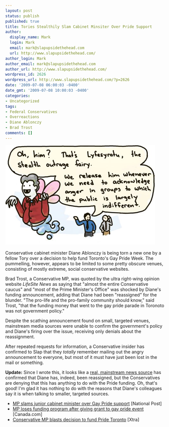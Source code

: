 ```yaml
---
layout: post
status: publish
published: true
title: Tories Stealthily Slam Cabinet Minsiter Over Pride Support
author:
  display_name: Mark
  login: Mark
  email: mark@slapupsidethehead.com
  url: http://www.slapupsidethehead.com/
author_login: Mark
author_email: mark@slapupsidethehead.com
author_url: http://www.slapupsidethehead.com/
wordpress_id: 2626
wordpress_url: http://www.slapupsidethehead.com/?p=2626
date: '2009-07-08 06:00:03 -0400'
date_gmt: '2009-07-08 10:00:03 -0400'
categories:
- Uncategorized
tags:
- Federal Conservatives
- Overreactions
- Diane Ablonczy
- Brad Trost
comments: []
---
```

![It's like looking into the face of pure anger](/wp-content/media/2009/07/lyfesyratu.jpg "It's like looking into the face of pure anger")

Conservative cabinet minister Diane Ablonczy is being torn a new one by a fellow Tory over a decision to help fund Toronto's Gay Pride Week. The pummelling, however, appears to be limited to some pretty obscure venues, consisting of mostly extreme, social conservative websites.

Brad Trost, a Conservative MP, was quoted by the ultra right-wing opinion website _LifeSite News_ as saying that "almost the entire Conservative caucus" and "most of the Prime Minister's Office" was shocked by Diane's funding announcement,  adding that Diane had been "reassigned" for the blunder. "The pro-life and the pro-family community should know," said Trost, "that the funding money that went to the gay pride parade in Toronoto was not government policy."

Despite the scathing announcement found on small, targeted venues, mainstream media sources were unable to confirm the government's policy and Diane's firing over the issue, receiving only denials about the reassignment.

After repeated requests for information, a Conservative insider has confirmed to Slap that they _totally_ remember mailing out the angry announcement to everyone, but most of it must have just been lost in the mail or something.

**Update:** Since I wrote this, it looks like a [real, mainstream news source](http://www.canada.com/news/loses+funding+program+after+giving+grant+pride+event/1767474/story.html "The MSM has picked it up!") has confirmed that Diane has, indeed, been reassigned, but the Conservatives are denying that this has anything to do with the Pride funding. Oh, that's good! I'm glad it has nothing to do with the reasons that Diane's colleagues say it is when talking to smaller, targeted sources.

- [MP slams junior cabinet minister over Gay Pride support](http://www.nationalpost.com/news/canada/story.html?id=1767472) [National Post]
- [MP loses funding program after giving grant to gay pride event](http://www.canada.com/news/loses+funding+program+after+giving+grant+pride+event/1767474/story.html) [Canada.com]
- [Conservative MP blasts decision to fund Pride Toronto](http://www.xtra.ca/public/National/Conservative_MP_blasts_decision_to_fund_Pride_Toronto-7089.aspx) [Xtra]
